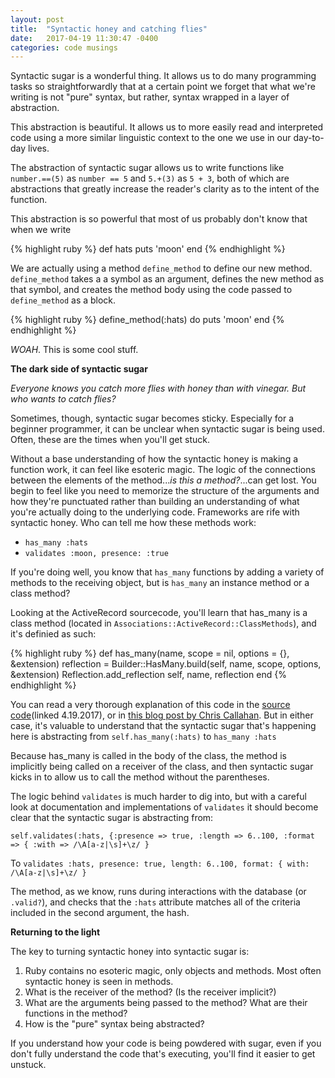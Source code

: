 ```yaml
---
layout: post
title:  "Syntactic honey and catching flies"
date:   2017-04-19 11:30:47 -0400
categories: code musings
---
```


Syntactic sugar is a wonderful thing. It allows us to do many programming tasks so straightforwardly that at a certain point we forget that what we're writing is not "pure" syntax, but rather, syntax wrapped in a layer of abstraction.

This abstraction is beautiful. It allows us to more easily read and interpreted code using a more similar linguistic context to the one we use in our day-to-day lives.

The abstraction of syntactic sugar allows us to write functions like `number.==(5)` as `number == 5` and `5.+(3)` as `5 + 3`, both of which are abstractions that greatly increase the reader's clarity as to the intent of the function.

This abstraction is so powerful that most of us probably don't know that when we write

{% highlight ruby %}
def hats
  puts 'moon'
end
{% endhighlight %}

We are actually using a method `define_method` to define our new method. `define_method` takes a a symbol as an argument, defines the new method as that symbol, and creates the method body using the code passed to `define_method` as a block.

{% highlight ruby %}
define_method(:hats) do
  puts 'moon'
end
{% endhighlight %}

*WOAH*. This is some cool stuff.

**The dark side of syntactic sugar**

   *Everyone knows you catch more flies with honey than with vinegar.
   But who wants to catch flies?*

Sometimes, though, syntactic sugar becomes sticky. Especially for a beginner programmer, it can be unclear when syntactic sugar is being used. Often, these are the times when you'll get stuck.

Without a base understanding of how the syntactic honey is making a function work, it can feel like esoteric magic. The logic of the connections between the elements of the method...*is this a method?*...can get lost. You begin to feel like you need to memorize the structure of the arguments and how they're punctuated rather than building an understanding of what you're actually doing to the underlying code. Frameworks are rife with syntactic honey. Who can tell me how these methods work:

* `has_many :hats`
* `validates :moon, presence: :true`

If you're doing well, you know that `has_many` functions by adding a variety of methods to the receiving object, but is `has_many` an instance method or a class method?

Looking at the ActiveRecord sourcecode, you'll learn that has_many is a class method (located in `Associations::ActiveRecord::ClassMethods`), and it's definied as such:

{% highlight ruby %}
 def has_many(name, scope = nil, options = {}, &extension)
       reflection = Builder::HasMany.build(self, name, scope, options, &extension)
       Reflection.add_reflection self, name, reflection
 end
{% endhighlight %}

You can read a very thorough explanation of this code in the [source code](https://github.com/rails/rails/blob/master/activerecord/lib/active_record/associations.rb#L1184)(linked 4.19.2017), or in [this blog post by Chris Callahan](http://callahan.io/blog/2014/10/08/behind-the-scenes-of-the-has-many-active-record-association/). But in either case, it's valuable to understand that the syntactic sugar that's happening here is abstracting from `self.has_many(:hats)` to `has_many :hats`

Because has_many is called in the body of the class, the method is implicitly being called on a receiver of the class, and then syntactic sugar kicks in to allow us to call the method without the parentheses.

The logic behind `validates` is much harder to dig into, but with a careful look at documentation and implementations of `validates` it should become clear that the syntactic sugar is abstracting from:

`self.validates(:hats, {:presence => true, :length => 6..100, :format => { :with => /\A[a-z|\s]+\z/ } `

To `validates :hats, presence: true, length: 6..100, format: { with: /\A[a-z|\s]+\z/ } `

The method, as we know, runs during interactions with the database (or `.valid?`), and checks that the `:hats` attribute matches all of the criteria included in the second argument, the hash.

**Returning to the light**

The key to turning syntactic honey into syntactic sugar is:

1. Ruby contains no esoteric magic, only objects and methods. Most often syntactic honey is seen in methods.
2. What is the receiver of the method? (Is the receiver implicit?)
3. What are the arguments being passed to the method? What are their functions in the method?
4. How is the "pure" syntax being abstracted?

If you understand how your code is being powdered with sugar, even if you don't fully understand the code that's executing, you'll find it easier to get unstuck.
